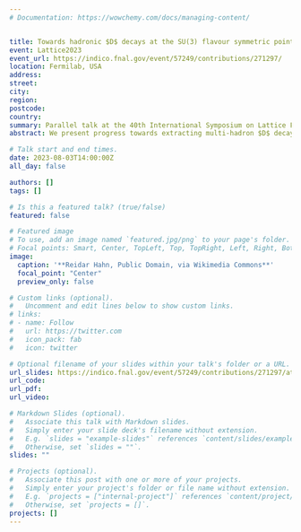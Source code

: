 ```yaml
---
# Documentation: https://wowchemy.com/docs/managing-content/


title: Towards hadronic $D$ decays at the SU(3) flavour symmetric point
event: Lattice2023
event_url: https://indico.fnal.gov/event/57249/contributions/271297/
location: Fermilab, USA
address:
street:
city:
region:
postcode:
country:
summary: Parallel talk at the 40th International Symposium on Lattice Field Theory
abstract: We present progress towards extracting multi-hadron $D$ decay amplitudes, such as $D \to \pi \pi$, in a pilot study using three ensembles of stabilised Wilson fermions at the SU(3) flavour symmetric point, with $M_\pi=410$ MeV. As the three ensembles differ only in the lattice spacing, with well matched physical volumes, it is possible to perform a continuum limit for finite-volume energies (and eventually weak-decay matrix elements) at fixed physical volume. The talk will summarise the work-flow and challenges of the ongoing calculation with a focus on results for the $a^2$-dependence and continuum limit of the two-to-two pseudoscalar $S$-wave scattering amplitude, determined via the GEVP+Lüscher approach in an exact distillation setup implemented in the Grid and Hadrons software libraries.

# Talk start and end times.
date: 2023-08-03T14:00:00Z
all_day: false

authors: []
tags: []

# Is this a featured talk? (true/false)
featured: false

# Featured image
# To use, add an image named `featured.jpg/png` to your page's folder.
# Focal points: Smart, Center, TopLeft, Top, TopRight, Left, Right, BottomLeft, Bottom, BottomRight.
image:
  caption: '**Reidar Hahn, Public Domain, via Wikimedia Commons**'
  focal_point: "Center"
  preview_only: false

# Custom links (optional).
#   Uncomment and edit lines below to show custom links.
# links:
# - name: Follow
#   url: https://twitter.com
#   icon_pack: fab
#   icon: twitter

# Optional filename of your slides within your talk's folder or a URL.
url_slides: https://indico.fnal.gov/event/57249/contributions/271297/attachments/169813/228064/Hansen_Fermilab.pdf
url_code:
url_pdf:
url_video:

# Markdown Slides (optional).
#   Associate this talk with Markdown slides.
#   Simply enter your slide deck's filename without extension.
#   E.g. `slides = "example-slides"` references `content/slides/example-slides.md`.
#   Otherwise, set `slides = ""`.
slides: ""

# Projects (optional).
#   Associate this post with one or more of your projects.
#   Simply enter your project's folder or file name without extension.
#   E.g. `projects = ["internal-project"]` references `content/project/deep-learning/index.md`.
#   Otherwise, set `projects = []`.
projects: []
---
```


